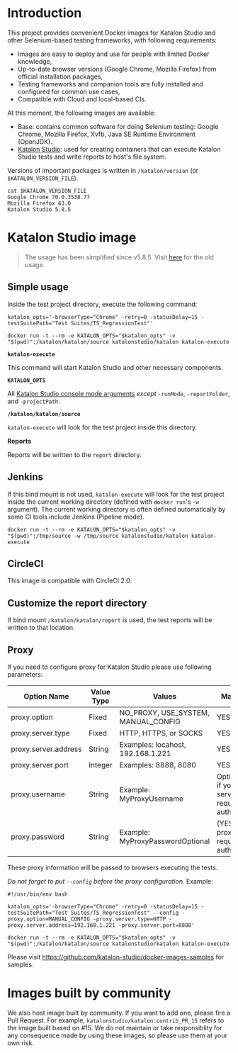 # Introduction

This project provides convenient Docker images for Katalon Studio and other Selenium-based testing frameworks, with following requirements:

* Images are easy to deploy and use for people with limited Docker knowledge,
* Up-to-date browser versions (Google Chrome, Mozilla Firefox) from official installation packages,
* Testing frameworks and companion tools are fully installed and configured for common use cases,
* Compatible with Cloud and local-based CIs.

At this moment, the following images are available:

* Base: contains common software for doing Selenium testing: Google Chrome, Mozilla Firefox, Xvfb, Java SE Runtime Environment (OpenJDK).
* [Katalon Studio](https://hub.docker.com/r/katalonstudio/katalon/): used for creating containers that can execute Katalon Studio tests and write reports to host's file system.

Versions of important packages is written in `/katalon/version` (or `$KATALON_VERSION_FILE`).

    cat $KATALON_VERSION_FILE
    Google Chrome 70.0.3538.77
    Mozilla Firefox 63.0
    Katalon Studio 5.8.5

# Katalon Studio image

> The usage has been simplified since v5.8.5. Visit [here](https://github.com/katalon-studio/docker-images/tree/v5.7.1) for the old usage.

## Simple usage

Inside the test project directory, execute the following command:

```
katalon_opts='-browserType="Chrome" -retry=0 -statusDelay=15 -testSuitePath="Test Suites/TS_RegressionTest"'

docker run -t --rm -e KATALON_OPTS="$katalon_opts" -v "$(pwd)":/katalon/katalon/source katalonstudio/katalon katalon-execute
```

**`katalon-execute`**

This command will start Katalon Studio and other necessary components.

**`KATALON_OPTS`**

All [Katalon Studio console mode arguments](https://docs.katalon.com/display/KD/Console+Mode+Execution) *except* `-runMode`, `-reportFolder`, and `-projectPath`.

**`/katalon/katalon/source`**

`katalon-execute` will look for the test project inside this directory.

**Reports**

Reports will be written to the `report` directory.

## Jenkins

If this bind mount is not used, `katalon-execute` will look for the test project inside the current working directory (defined with `docker run`'s `-w` argument). The current working directory is often defined automatically by some CI tools include Jenkins (Pipeline mode).

```
docker run -t --rm -e KATALON_OPTS="$katalon_opts" -v "$(pwd)":/tmp/source -w /tmp/source katalonstudio/katalon katalon-execute
```

## CircleCI

This image is compatible with CircleCI 2.0.

## Customize the report directory

If bind mount `/katalon/katalon/report` is used, the test reports will be written to that location.

## Proxy

If you need to configure proxy for Katalon Studio please use following parameters:

| Option Name          | Value Type | Values                              | Mandatory? |
| -------------------- | ---------- | ----------------------------------- | ---------- |
| proxy.option         | Fixed      | NO_PROXY, USE_SYSTEM, MANUAL_CONFIG | YES        |
| proxy.server.type    | Fixed      | HTTP, HTTPS, or SOCKS               | YES        |
| proxy.server.address | String     | Examples: locahost, 192.168.1.221   | YES        |
| proxy.server.port    | Integer    | Examples: 8888, 8080                | YES        |
| proxy.username       | String	    | Example: MyProxyUsername            | Optional (YES if your proxy server requires authentication) |
| proxy.password       | String     | Example: MyProxyPasswordOptional    | (YES if your proxy server requires authentication) |

These proxy information will be passed to browsers executing the tests.

*Do not forget to put `--config` before the proxy configuration.* Example:

```
#!/usr/bin/env bash

katalon_opts='-browserType="Chrome" -retry=0 -statusDelay=15 -testSuitePath="Test Suites/TS_RegressionTest" --config -proxy.option=MANUAL_CONFIG -proxy.server.type=HTTP -proxy.server.address=192.168.1.221 -proxy.server.port=8888'

docker run -t --rm -e KATALON_OPTS="$katalon_opts" -v "$(pwd)":/katalon/katalon/source katalonstudio/katalon katalon-execute
```

Please visit https://github.com/katalon-studio/docker-images-samples for samples.

# Images built by community

We also host image built by community. If you want to add one, please fire a Pull Request. For example, `katalonstudio/katalon:contrib_PR_15` refers to the image built based on #15. We do not maintain or take responsiblity for any consequence made by using these images, so please use them at your own risk.
